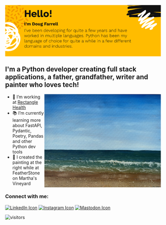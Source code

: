 <img align="center" src="https://github.com/writeson/writeson/blob/main/images/about_me_slide.png" width="1000px">

## I'm a Python developer creating full stack applications, a father, grandfather, writer and painter who loves tech!

<img align="right" src="https://github.com/writeson/writeson/blob/main/images/mathas_vineyard_featherstone_2022_small.png" alt="doug-painting" height="300" />

- :office: I’m working at [Rectangle Health](https://www.rectanglehealth.com/)
- :books: I’m currently learning more about FastAPI, Pydantic, Poetry, Pandas and other Python dev tools
- :art: I created the painting at the right while at FeatherStone on Martha's Vineyard

<h3 align="left">Connect with me:</h3>
<p align="left">
    <a href="https://linkedin.com/in/dougfarrell" target="blank"><img align="center" src="https://cdn.jsdelivr.net/npm/simple-icons@v4/icons/linkedin.svg" alt="LinkedIn Icon" height="30" width="40" /></a>
    <a href="https://instagram.com/writes_on/" target="blank"><img align="center" src="https://cdn.jsdelivr.net/npm/simple-icons@v4/icons/instagram.svg" alt="Instagram Icon" height="30" width="40" /></a>
    <a href="https://instagram.com/writes_on/" target="blank"><img align="center" src="https://cdn.jsdelivr.net/npm/simple-icons@v4/icons/mastodon.svg" alt="Mastodon Icon" height="30" width="40" /></a>
</p>

![visitors](https://visitor-badge.laobi.icu/badge?page_id=Ria700.Ria700)

